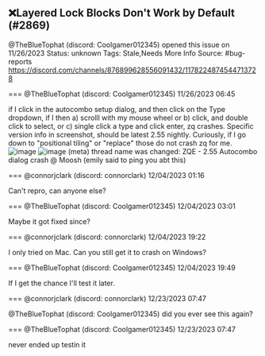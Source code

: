 ## ❌Layered Lock Blocks Don't Work by Default (#2869)
@TheBlueTophat (discord: Coolgamer012345) opened this issue on 11/26/2023
Status: unknown
Tags: Stale,Needs More Info
Source: #bug-reports https://discord.com/channels/876899628556091432/1178224874544713728


=== @TheBlueTophat (discord: Coolgamer012345) 11/26/2023 06:45

if I click in the autocombo setup dialog, and then click on the Type dropdown, if I then a) scrolll with my mouse wheel or b) click, and double click to select, or c) single click a type and click enter, zq crashes. Specific version info in screenshot, should be latest 2.55 nightly. Curiously, if I go down to "positional tiling" or "replace" those do not crash zq for me.
![image](https://cdn.discordapp.com/attachments/1178224874544713728/1178224874808934451/image.png?ex=65e41c6c&is=65d1a76c&hm=480bac5e4b02f6ad5c96e9f9a8080829facc7f5c095e2d1a563babfb724e715f&)
![image](https://cdn.discordapp.com/attachments/1178224874544713728/1178224875060600892/image.png?ex=65e41c6c&is=65d1a76c&hm=b96ed51d1a9f5dab6a02c42aec59582c115058fcacd92d1ca4a4b91361f61cbd&)
(meta) thread name was changed: ZQE - 2.55 Autocombo dialog crash
@ Moosh (emily said to ping you abt this)

=== @connorjclark (discord: connorclark) 12/04/2023 01:16

Can't repro, can anyone else?

=== @TheBlueTophat (discord: Coolgamer012345) 12/04/2023 03:01

Maybe it got fixed since?

=== @connorjclark (discord: connorclark) 12/04/2023 19:22

I only tried on Mac. Can you still get it to crash on Windows?

=== @TheBlueTophat (discord: Coolgamer012345) 12/04/2023 19:49

If I get the chance I'll test it later.

=== @connorjclark (discord: connorclark) 12/23/2023 07:47

@TheBlueTophat (discord: Coolgamer012345) did you ever see this again?

=== @TheBlueTophat (discord: Coolgamer012345) 12/23/2023 07:47

never ended up testin it
